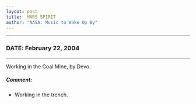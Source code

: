 ```yaml
---
layout: post
title:  MARS SPIRIT
author: "NASA: Music to Wake Up By"
---
```


----
### DATE: February 22, 2004
----
Working in the Coal Mine, by Devo.

##### Comment:
* Working in the trench.

